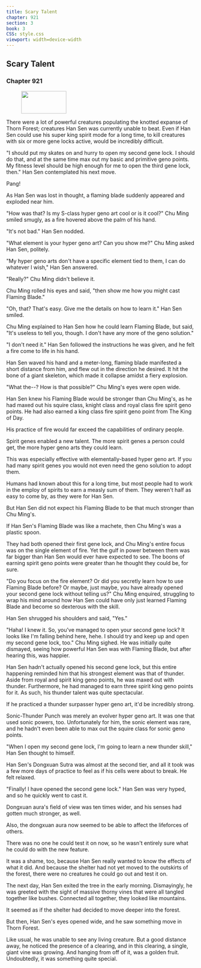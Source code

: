 ```yaml
---
title: Scary Talent
chapter: 921
section: 3
book: 3
CSS: style.css
viewport: width=device-width
---
```


## Scary Talent

### Chapter 921

<figure>
	<img src="../Images/gem.gif" alt="" id="gem" width="120" height="60" />
</figure>

There were a lot of powerful creatures populating the knotted expanse of Thorn Forest; creatures Han Sen was currently unable to beat. Even if Han Sen could use his super king spirit mode for a long time, to kill creatures with six or more gene locks active, would be incredibly difficult.

"I should put my skates on and hurry to open my second gene lock. I should do that, and at the same time max out my basic and primitive geno points. My fitness level should be high enough for me to open the third gene lock, then." Han Sen contemplated his next move.

Pang!

As Han Sen was lost in thought, a flaming blade suddenly appeared and exploded near him.

"How was that? Is my S-class hyper geno art cool or is it cool?" Chu Ming smiled smugly, as a fire hovered above the palm of his hand.

"It's not bad." Han Sen nodded.

"What element is your hyper geno art? Can you show me?" Chu Ming asked Han Sen, politely.

"My hyper geno arts don't have a specific element tied to them, I can do whatever I wish," Han Sen answered.

"Really?" Chu Ming didn't believe it.

Chu Ming rolled his eyes and said, "then show me how you might cast Flaming Blade."

"Oh, that? That's easy. Give me the details on how to learn it." Han Sen smiled.

Chu Ming explained to Han Sen how he could learn Flaming Blade, but said, "It's useless to tell you, though. I don't have any more of the geno solution."

"I don't need it." Han Sen followed the instructions he was given, and he felt a fire come to life in his hand.

Han Sen waved his hand and a meter-long, flaming blade manifested a short distance from him, and flew out in the direction he desired. It hit the bone of a giant skeleton, which made it collapse amidst a fiery explosion.

"What the--? How is that possible?" Chu Ming's eyes were open wide.

Han Sen knew his Flaming Blade would be stronger than Chu Ming's, as he had maxed out his squire class, knight class and royal class fire spirit geno points. He had also earned a king class fire spirit geno point from The King of Day.

His practice of fire would far exceed the capabilities of ordinary people.

Spirit genes enabled a new talent. The more spirit genes a person could get, the more hyper geno arts they could learn.

This was especially effective with elementally-based hyper geno art. If you had many spirit genes you would not even need the geno solution to adopt them.

Humans had known about this for a long time, but most people had to work in the employ of spirits to earn a measly sum of them. They weren't half as easy to come by, as they were for Han Sen.

But Han Sen did not expect his Flaming Blade to be that much stronger than Chu Ming's.

If Han Sen's Flaming Blade was like a machete, then Chu Ming's was a plastic spoon.

They had both opened their first gene lock, and Chu Ming's entire focus was on the single element of fire. Yet the gulf in power between them was far bigger than Han Sen would ever have expected to see. The boons of earning spirit geno points were greater than he thought they could be, for sure.

"Do you focus on the fire element? Or did you secretly learn how to use Flaming Blade before? Or maybe, just maybe, you have already opened your second gene lock without telling us?" Chu Ming enquired, struggling to wrap his mind around how Han Sen could have only just learned Flaming Blade and become so dexterous with the skill.

Han Sen shrugged his shoulders and said, "Yes."

"Haha! I knew it. So, you've managed to open your second gene lock? It looks like I'm falling behind here, hehe. I should try and keep up and open my second gene lock, too." Chu Ming sighed. He was initially quite dismayed, seeing how powerful Han Sen was with Flaming Blade, but after hearing this, was happier.

Han Sen hadn't actually opened his second gene lock, but this entire happening reminded him that his strongest element was that of thunder. Aside from royal and spirit king geno points, he was maxed out with thunder. Furthermore, he had managed to earn three spirit king geno points for it. As such, his thunder talent was quite spectacular.

If he practiced a thunder surpasser hyper geno art, it'd be incredibly strong.

Sonic-Thunder Punch was merely an evolver hyper geno art. It was one that used sonic powers, too. Unfortunately for him, the sonic element was rare, and he hadn't even been able to max out the squire class for sonic geno points.

"When I open my second gene lock, I'm going to learn a new thunder skill," Han Sen thought to himself.

Han Sen's Dongxuan Sutra was almost at the second tier, and all it took was a few more days of practice to feel as if his cells were about to break. He felt relaxed.

"Finally! I have opened the second gene lock." Han Sen was very hyped, and so he quickly went to cast it.

Dongxuan aura's field of view was ten times wider, and his senses had gotten much stronger, as well.

Also, the dongxuan aura now seemed to be able to affect the lifeforces of others.

There was no one he could test it on now, so he wasn't entirely sure what he could do with the new feature.

It was a shame, too, because Han Sen really wanted to know the effects of what it did. And because the shelter had not yet moved to the outskirts of the forest, there were no creatures he could go out and test it on.

The next day, Han Sen exited the tree in the early morning. Dismayingly, he was greeted with the sight of massive thorny vines that were all tangled together like bushes. Connected all together, they looked like mountains.

It seemed as if the shelter had decided to move deeper into the forest.

But then, Han Sen's eyes opened wide, and he saw something move in Thorn Forest.

Like usual, he was unable to see any living creature. But a good distance away, he noticed the presence of a clearing, and in this clearing, a single, giant vine was growing. And hanging from off of it, was a golden fruit. Undoubtedly, it was something quite special.